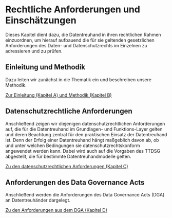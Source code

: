 # Rechtliche Anforderungen und Einschätzungen

Dieses Kapitel dient dazu, die Datentreuhand in ihren rechtlichen Rahmen einzuordnen, um hierauf aufbauend die für sie geltenden gesetzlichen Anforderungen des Daten- und Datenschutzrechts im Einzelnen zu adressieren und zu prüfen.


## Einleitung und Methodik

Dazu leiten wir zunächst in die Thematik ein und beschreiben unsere Methodik.

[Zur Einleitung (Kapitel A) und Methodik (Kapitel B)](Einleitung) 

## Datenschutzrechtliche Anforderungen

Anschließend zeigen wir diejenigen datenschutzrechtlichen Anforderungen auf, die für die Datentreuhand im Grundlagen- und Funktions-Layer gelten und deren Beachtung zentral für den praktischen Einsatz der Datentreuhand ist. Denn der Erfolg einer Datentreuhand hängt maßgeblich davon ab, ob und unter welchen Bedingungen sie datenschutzrechtskonform angewendet werden kann. Dabei wird auch auf die Vorgaben des TTDSG abgestellt, die für bestimmte Datentreuhandmodelle gelten. 

[Zu den datenschutzrechtlichen Anforderungen (Kapitel C)](Datenschutzrechtliche%20Anforderungen)

## Anforderungen des Data Governance Acts
Anschließend werden die Anforderungen des Data Governance Acts (DGA) an Datentreuhänder dargelegt.

[Zu den Anforderungen aus dem DGA (Kapitel D)](DGA-Anforderungen)